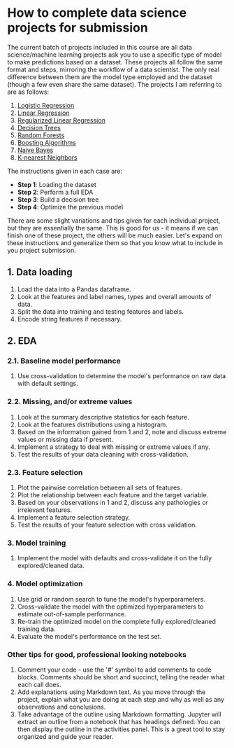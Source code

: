 # How to complete data science projects for submission

The current batch of projects included in this course are all data science/machine learning projects ask you to use a specific type of model to make predictions based on a dataset. These projects all follow the same format and steps, mirroring the workflow of a data scientist. The only real difference between them are the model type employed and the dataset (though a few even share the same dataset). The projects I am referring to are as follows:

1. [Logistic Regression](https://4geeks.com/syllabus/data-science-7/project/logistic-regression-project-tutorial)
2. [Linear Regression](https://4geeks.com/syllabus/data-science-7/project/linear-regression-project-tutorial)
3. [Regularized Linear Regression](https://4geeks.com/syllabus/data-science-7/project/regularized-linear-regression-project-tutorial)
4. [Decision Trees](https://4geeks.com/syllabus/data-science-7/project/decision-tree-project-tutorial)
5. [Random Forests](https://4geeks.com/syllabus/data-science-7/project/random-forest-project-tutorial)
6. [Boosting Algorithms](https://4geeks.com/syllabus/data-science-7/project/boosting-algorithms-project-tutorial)
7. [Naive Bayes](https://4geeks.com/syllabus/data-science-7/project/naive-bayes-project-tutorial)
8. [K-nearest Neighbors](https://4geeks.com/syllabus/data-science-7/project/k-nearest-neighbors-project-tutorial)

The instructions given in each case are:

- **Step 1**: Loading the dataset
- **Step 2**: Perform a full EDA
- **Step 3**: Build a decision tree
- **Step 4**: Optimize the previous model

There are some slight variations and tips given for each individual project, but they are essentially the same. This is good for us - it means if we can finish one of these project, the others will be much easier. Let's expand on these instructions and generalize them so that you know what to include in you project submission.

## 1. Data loading

1. Load the data into a Pandas dataframe.
2. Look at the features and label names, types and overall amounts of data.
3. Split the data into training and testing features and labels.
4. Encode string features if necessary.

## 2. EDA

### 2.1. Baseline model performance

1. Use cross-validation to determine the model's performance on raw data with default settings.

### 2.2. Missing, and/or extreme values

1. Look at the summary descriptive statistics for each feature.
2. Look at the features distributions using a histogram.
3. Based on the information gained from 1 and 2, note and discuss extreme values or missing data if present.
4. Implement a strategy to deal with missing or extreme values if any.
5. Test the results of your data cleaning with cross-validation.

### 2.3. Feature selection

1. Plot the pairwise correlation between all sets of features.
2. Plot the relationship between each feature and the target variable.
3. Based on your observations in 1 and 2, discuss any pathologies or irrelevant features.
4. Implement a feature selection strategy.
5. Test the results of your feature selection with cross validation.

### 3. Model training

1. Implement the model with defaults and cross-validate it on the fully explored/cleaned data.

### 4. Model optimization

1. Use grid or random search to tune the model's hyperparameters.
2. Cross-validate the model with the optimized hyperparameters to estimate out-of-sample performance.
3. Re-train the optimized model on the complete fully explored/cleaned training data.
4. Evaluate the model's performance on the test set.

### Other tips for good, professional looking notebooks

1. Comment your code - use the '#' symbol to add comments to code blocks. Comments should be short and succinct, telling the reader what each call does.
2. Add explanations using Markdown text. As you move through the project, explain what you are doing at each step and why as well as any observations and conclusions.
3. Take advantage of the outline using Markdown formatting. Jupyter will extract an outline from a notebook that has headings defined. You can then display the outline in the activities panel. This is a great tool to stay organized and guide your reader.

